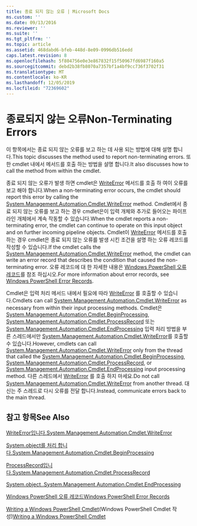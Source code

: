 ```yaml
---
title: 종료 되지 않는 오류 | Microsoft Docs
ms.custom: ''
ms.date: 09/13/2016
ms.reviewer: ''
ms.suite: ''
ms.tgt_pltfrm: ''
ms.topic: article
ms.assetid: 468dabd6-bfeb-448d-8e09-0996db516edd
caps.latest.revision: 8
ms.openlocfilehash: 5f804756e0e3e867832f15f50967fd6987f160a5
ms.sourcegitcommit: debd2b38fb8070a7357bf1a4bf9cc736f3702f31
ms.translationtype: MT
ms.contentlocale: ko-KR
ms.lasthandoff: 12/05/2019
ms.locfileid: "72369602"
---
```

# <a name="non-terminating-errors"></a><span data-ttu-id="d7fa4-102">종료되지 않는 오류</span><span class="sxs-lookup"><span data-stu-id="d7fa4-102">Non-Terminating Errors</span></span>

<span data-ttu-id="d7fa4-103">이 항목에서는 종료 되지 않는 오류를 보고 하는 데 사용 되는 방법에 대해 설명 합니다.</span><span class="sxs-lookup"><span data-stu-id="d7fa4-103">This topic discusses the method used to report non-terminating errors.</span></span> <span data-ttu-id="d7fa4-104">또한 cmdlet 내에서 메서드를 호출 하는 방법을 설명 합니다.</span><span class="sxs-lookup"><span data-stu-id="d7fa4-104">It also discusses how to call the method from within the cmdlet.</span></span>

<span data-ttu-id="d7fa4-105">종료 되지 않는 오류가 발생 하면 cmdlet은 [WriteError](/dotnet/api/System.Management.Automation.Cmdlet.WriteError) 메서드를 호출 하 여이 오류를 보고 해야 합니다.</span><span class="sxs-lookup"><span data-stu-id="d7fa4-105">When a non-terminating error occurs, the cmdlet should report this error by calling the [System.Management.Automation.Cmdlet.WriteError](/dotnet/api/System.Management.Automation.Cmdlet.WriteError) method.</span></span> <span data-ttu-id="d7fa4-106">Cmdlet에서 종료 되지 않는 오류를 보고 하는 경우 cmdlet은이 입력 개체와 추가로 들어오는 파이프라인 개체에서 계속 작동할 수 있습니다.</span><span class="sxs-lookup"><span data-stu-id="d7fa4-106">When the cmdlet reports a non-terminating error, the cmdlet can continue to operate on this input object and on further incoming pipeline objects.</span></span> <span data-ttu-id="d7fa4-107">Cmdlet이 [WriteError](/dotnet/api/System.Management.Automation.Cmdlet.WriteError) 메서드를 호출 하는 경우 cmdlet은 종료 되지 않는 오류를 발생 시킨 조건을 설명 하는 오류 레코드를 작성할 수 있습니다.</span><span class="sxs-lookup"><span data-stu-id="d7fa4-107">If the cmdlet calls the [System.Management.Automation.Cmdlet.WriteError](/dotnet/api/System.Management.Automation.Cmdlet.WriteError) method, the cmdlet can write an error record that describes the condition that caused the non-terminating error.</span></span> <span data-ttu-id="d7fa4-108">오류 레코드에 대 한 자세한 내용은 [Windows PowerShell 오류 레코드](./windows-powershell-error-records.md)를 참조 하십시오.</span><span class="sxs-lookup"><span data-stu-id="d7fa4-108">For more information about error records, see [Windows PowerShell Error Records](./windows-powershell-error-records.md).</span></span>

<span data-ttu-id="d7fa4-109">Cmdlet은 입력 처리 메서드 내에서 필요에 따라 [WriteError](/dotnet/api/System.Management.Automation.Cmdlet.WriteError) 를 호출할 수 있습니다.</span><span class="sxs-lookup"><span data-stu-id="d7fa4-109">Cmdlets can call [System.Management.Automation.Cmdlet.WriteError](/dotnet/api/System.Management.Automation.Cmdlet.WriteError) as necessary from within their input processing methods.</span></span> <span data-ttu-id="d7fa4-110">Cmdlet은 [System.Management.Automation.Cmdlet.BeginProcessing](/dotnet/api/System.Management.Automation.Cmdlet.BeginProcessing), [System.Management.Automation.Cmdlet.ProcessRecord](/dotnet/api/System.Management.Automation.Cmdlet.ProcessRecord) 또는 [System.Management.Automation.Cmdlet.EndProcessing](/dotnet/api/System.Management.Automation.Cmdlet.EndProcessing) 입력 처리 방법을 부른 스레드에서만 [System.Management.Automation.Cmdlet.WriteError](/dotnet/api/System.Management.Automation.Cmdlet.WriteError)를 호출할 수 있습니다.</span><span class="sxs-lookup"><span data-stu-id="d7fa4-110">However, cmdlets can call [System.Management.Automation.Cmdlet.WriteError](/dotnet/api/System.Management.Automation.Cmdlet.WriteError) only from the thread that called the [System.Management.Automation.Cmdlet.BeginProcessing](/dotnet/api/System.Management.Automation.Cmdlet.BeginProcessing), [System.Management.Automation.Cmdlet.ProcessRecord](/dotnet/api/System.Management.Automation.Cmdlet.ProcessRecord), or [System.Management.Automation.Cmdlet.EndProcessing](/dotnet/api/System.Management.Automation.Cmdlet.EndProcessing) input processing method.</span></span> <span data-ttu-id="d7fa4-111">다른 스레드에서 [WriteError](/dotnet/api/System.Management.Automation.Cmdlet.WriteError) 를 호출 하지 마세요.</span><span class="sxs-lookup"><span data-stu-id="d7fa4-111">Do not call [System.Management.Automation.Cmdlet.WriteError](/dotnet/api/System.Management.Automation.Cmdlet.WriteError) from another thread.</span></span> <span data-ttu-id="d7fa4-112">대신는 주 스레드로 다시 오류를 전달 합니다.</span><span class="sxs-lookup"><span data-stu-id="d7fa4-112">Instead, communicate errors back to the main thread.</span></span>

## <a name="see-also"></a><span data-ttu-id="d7fa4-113">참고 항목</span><span class="sxs-lookup"><span data-stu-id="d7fa4-113">See Also</span></span>

[<span data-ttu-id="d7fa4-114">WriteError입니다.</span><span class="sxs-lookup"><span data-stu-id="d7fa4-114">System.Management.Automation.Cmdlet.WriteError</span></span>](/dotnet/api/System.Management.Automation.Cmdlet.WriteError)

[<span data-ttu-id="d7fa4-115">System.object를 처리 합니다.</span><span class="sxs-lookup"><span data-stu-id="d7fa4-115">System.Management.Automation.Cmdlet.BeginProcessing</span></span>](/dotnet/api/System.Management.Automation.Cmdlet.BeginProcessing)

[<span data-ttu-id="d7fa4-116">ProcessRecord입니다.</span><span class="sxs-lookup"><span data-stu-id="d7fa4-116">System.Management.Automation.Cmdlet.ProcessRecord</span></span>](/dotnet/api/System.Management.Automation.Cmdlet.ProcessRecord)

[<span data-ttu-id="d7fa4-117">System.object..</span><span class="sxs-lookup"><span data-stu-id="d7fa4-117">System.Management.Automation.Cmdlet.EndProcessing</span></span>](/dotnet/api/System.Management.Automation.Cmdlet.EndProcessing)

[<span data-ttu-id="d7fa4-118">Windows PowerShell 오류 레코드</span><span class="sxs-lookup"><span data-stu-id="d7fa4-118">Windows PowerShell Error Records</span></span>](./windows-powershell-error-records.md)

<span data-ttu-id="d7fa4-119">[Writing a Windows PowerShell Cmdlet](./writing-a-windows-powershell-cmdlet.md)(Windows PowerShell Cmdlet 작성)</span><span class="sxs-lookup"><span data-stu-id="d7fa4-119">[Writing a Windows PowerShell Cmdlet](./writing-a-windows-powershell-cmdlet.md)</span></span>
